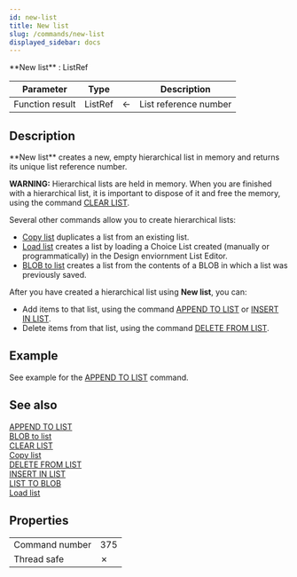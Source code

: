 ```yaml
---
id: new-list
title: New list
slug: /commands/new-list
displayed_sidebar: docs
---
```


<!--REF #_command_.New list.Syntax-->**New list**  : ListRef<!-- END REF-->
<!--REF #_command_.New list.Params-->
| Parameter | Type |  | Description |
| --- | --- | --- | --- |
| Function result | ListRef | &#8592; | List reference number |

<!-- END REF-->

## Description 

<!--REF #_command_.New list.Summary-->**New list** creates a new, empty hierarchical list in memory and returns its unique list reference number.<!-- END REF-->

**WARNING:** Hierarchical lists are held in memory. When you are finished with a hierarchical list, it is important to dispose of it and free the memory, using the command [CLEAR LIST](clear-list.md).

Several other commands allow you to create hierarchical lists:

* [Copy list](copy-list.md) duplicates a list from an existing list.
* [Load list](load-list.md) creates a list by loading a Choice List created (manually or programmatically) in the Design enviornment List Editor.
* [BLOB to list](blob-to-list.md) creates a list from the contents of a BLOB in which a list was previously saved.

After you have created a hierarchical list using **New list**, you can:

* Add items to that list, using the command [APPEND TO LIST](append-to-list.md) or [INSERT IN LIST](insert-in-list.md).
* Delete items from that list, using the command [DELETE FROM LIST](delete-from-list.md).

## Example 

See example for the [APPEND TO LIST](append-to-list.md) command.

## See also 

[APPEND TO LIST](append-to-list.md)  
[BLOB to list](blob-to-list.md)  
[CLEAR LIST](clear-list.md)  
[Copy list](copy-list.md)  
[DELETE FROM LIST](delete-from-list.md)  
[INSERT IN LIST](insert-in-list.md)  
[LIST TO BLOB](list-to-blob.md)  
[Load list](load-list.md)  

## Properties

|  |  |
| --- | --- |
| Command number | 375 |
| Thread safe | &cross; |


